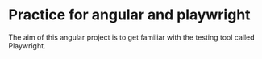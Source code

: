 # Practice for angular and playwright

The aim of this angular project is to get familiar with the testing tool called Playwright.
